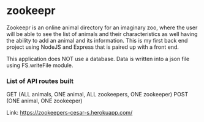# zookeepr

Zookeepr is an online animal directory for an imaginary zoo, where the user will be able to see the list of animals and their characteristics as well having the ability to add an animal and its information. This is my first back end project using NodeJS and Express that is paired up with a front end.

This application does NOT use a database. Data is written into a json file using FS.writeFile module.

### List of API routes built
GET (ALL animals, ONE animal, ALL zookeepers, ONE zookeeper)
POST (ONE animal, ONE zookeeper)

Link: https://zookeepers-cesar-s.herokuapp.com/ 

